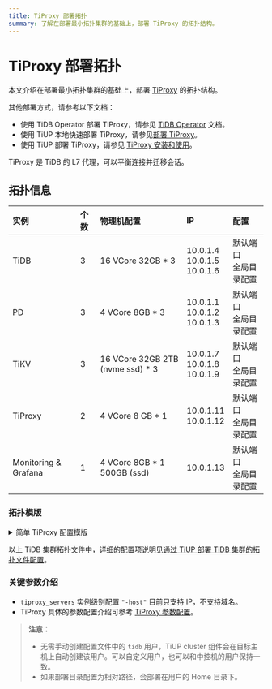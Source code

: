 ```yaml
---
title: TiProxy 部署拓扑
summary: 了解在部署最小拓扑集群的基础上，部署 TiProxy 的拓扑结构。
---
```


# TiProxy 部署拓扑

本文介绍在部署最小拓扑集群的基础上，部署 [TiProxy](/tiproxy/tiproxy-overview.md) 的拓扑结构。

其他部署方式，请参考以下文档：

- 使用 TiDB Operator 部署 TiProxy，请参见 [TiDB Operator](https://docs.pingcap.com/zh/tidb-in-kubernetes/stable/deploy-tiproxy) 文档。
- 使用 TiUP 本地快速部署 TiProxy，请参见[部署 TiProxy](/tiup/tiup-playground.md#部署-tiproxy)。
- 使用 TiUP 部署 TiProxy，请参见 [TiProxy 安装和使用](/tiproxy/tiproxy-overview.md#安装和使用)。

TiProxy 是 TiDB 的 L7 代理，可以平衡连接并迁移会话。

## 拓扑信息

| 实例 | 个数 | 物理机配置 | IP | 配置 |
| :-- | :-- | :-- | :-- | :-- |
| TiDB | 3 | 16 VCore 32GB * 3 | 10.0.1.4 <br/> 10.0.1.5 <br/> 10.0.1.6 | 默认端口 <br/>  全局目录配置 |
| PD | 3 | 4 VCore 8GB * 3 | 10.0.1.1 <br/> 10.0.1.2 <br/> 10.0.1.3 | 默认端口 <br/>  全局目录配置 |
| TiKV | 3 | 16 VCore 32GB 2TB (nvme ssd) * 3 | 10.0.1.7 <br/> 10.0.1.8 <br/> 10.0.1.9 | 默认端口 <br/>  全局目录配置 |
| TiProxy | 2 | 4 VCore 8 GB * 1  | 10.0.1.11 <br/> 10.0.1.12 | 默认端口 <br/>  全局目录配置 |
| Monitoring & Grafana | 1 | 4 VCore 8GB * 1 500GB (ssd) | 10.0.1.13 | 默认端口 <br/>  全局目录配置 |

### 拓扑模版

<details>
<summary>简单 TiProxy 配置模版</summary>

```yaml
# # Global variables are applied to all deployments and used as the default value of
# # the deployments if a specific deployment value is missing.
global:
  user: "tidb"
  ssh_port: 22
  deploy_dir: "/tidb-deploy"
  data_dir: "/tidb-data"
component_versions:
  tiproxy: "v1.2.0"
server_configs:
  tidb:
    graceful-wait-before-shutdown: 15
  tiproxy:
    ha.virtual-ip: "10.0.1.10/24"
    ha.interface: "eth0"
    graceful-wait-before-shutdown: 15

pd_servers:
  - host: 10.0.1.1
  - host: 10.0.1.2
  - host: 10.0.1.3

tidb_servers:
  - host: 10.0.1.4
  - host: 10.0.1.5
  - host: 10.0.1.6

tikv_servers:
  - host: 10.0.1.7
  - host: 10.0.1.8
  - host: 10.0.1.9

tiproxy_servers:
  - host: 10.0.1.11
    deploy_dir: "/tiproxy-deploy"
    data_dir: "/tiproxy-data"
    port: 6000
    status_port: 3080
    config:
      labels: { zone: "east" }
  - host: 10.0.1.12
    deploy_dir: "/tiproxy-deploy"
    data_dir: "/tiproxy-data"
    port: 6000
    status_port: 3080
    config:
      labels: { zone: "west" }

monitoring_servers:
  - host: 10.0.1.13

grafana_servers:
  - host: 10.0.1.13

alertmanager_servers:
  - host: 10.0.1.13
```

</details>

以上 TiDB 集群拓扑文件中，详细的配置项说明见[通过 TiUP 部署 TiDB 集群的拓扑文件配置](/tiup/tiup-cluster-topology-reference.md)。

### 关键参数介绍

- `tiproxy_servers` 实例级别配置 `"-host"` 目前只支持 IP，不支持域名。
- TiProxy 具体的参数配置介绍可参考 [TiProxy 参数配置](/tiproxy/tiproxy-configuration.md)。

> **注意：**
>
> - 无需手动创建配置文件中的 `tidb` 用户，TiUP cluster 组件会在目标主机上自动创建该用户。可以自定义用户，也可以和中控机的用户保持一致。
> - 如果部署目录配置为相对路径，会部署在用户的 Home 目录下。
